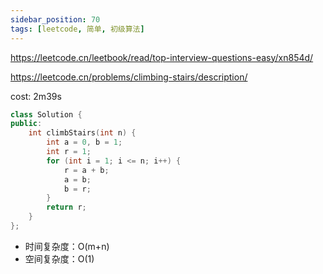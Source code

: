 ```yaml
---
sidebar_position: 70
tags: [leetcode, 简单, 初级算法]
---
```


https://leetcode.cn/leetbook/read/top-interview-questions-easy/xn854d/

https://leetcode.cn/problems/climbing-stairs/description/

cost: 2m39s

```cpp
class Solution {
public:
    int climbStairs(int n) {
        int a = 0, b = 1;
        int r = 1;
        for (int i = 1; i <= n; i++) {
            r = a + b;
            a = b;
            b = r;
        }
        return r;
    }
};
```

- 时间复杂度：O(m+n)
- 空间复杂度：O(1)

